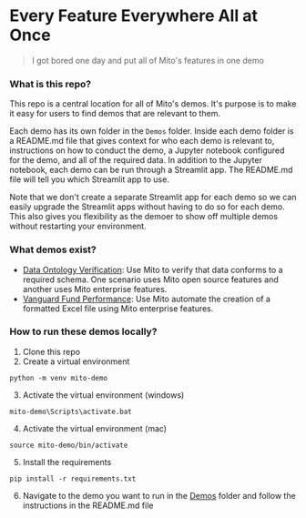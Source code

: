# Every Feature Everywhere All at Once

> I got bored one day and put all of Mito's features in one demo

### What is this repo?
This repo is a central location for all of Mito's demos. It's purpose is to make it easy for users to find demos that are relevant to them.

Each demo has its own folder in the `Demos` folder. Inside each demo folder is a README.md file that gives context for who each demo is relevant to, instructions on how to conduct the demo, a Jupyter notebook configured for the demo, and all of the required data. In addition to the Jupyter notebook, each demo can be run through a Streamlit app. The README.md file will tell you which Streamlit app to use.

Note that we don't create a separate Streamlit app for each demo so we can easily upgrade the Streamlit apps without having to do so for each demo. This also gives you flexibility as the demoer to show off multiple demos without restarting your environment.

### What demos exist?
- [Data Ontology Verification](Demos/data-ontology-verification): Use Mito to verify that data conforms to a required schema. One scenario uses Mito open source features and another uses Mito enterprise features.
- [Vanguard Fund Performance](Demos/vanguard-fund-performance): Use Mito automate the creation of a formatted Excel file using Mito enterprise features. 


### How to run these demos locally?

1. Clone this repo
2. Create a virtual environment
```
python -m venv mito-demo
```
3. Activate the virtual environment (windows)
```
mito-demo\Scripts\activate.bat
```
4. Activate the virtual environment (mac)
```
source mito-demo/bin/activate
```
5. Install the requirements
```
pip install -r requirements.txt
```
6. Navigate to the demo you want to run in the [Demos](Demos) folder and follow the instructions in the README.md file

